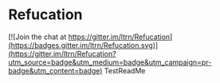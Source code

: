 # Refucation

[![Join the chat at https://gitter.im/ltrn/Refucation](https://badges.gitter.im/ltrn/Refucation.svg)](https://gitter.im/ltrn/Refucation?utm_source=badge&utm_medium=badge&utm_campaign=pr-badge&utm_content=badge)
TestReadMe
